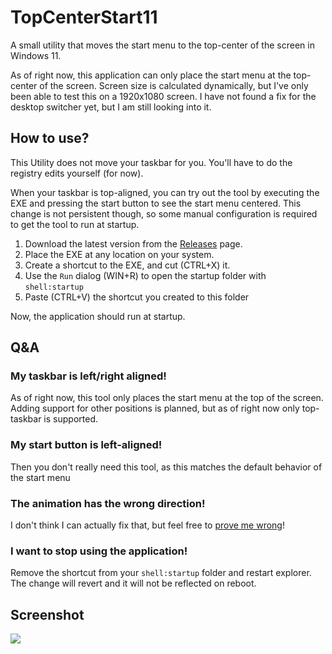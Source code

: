 # TopCenterStart11
A small utility that moves the start menu to the top-center of the screen in Windows 11.

As of right now, this application can only place the start menu at the top-center of the screen. Screen size is calculated dynamically, but I've only been able to test this on a 1920x1080 screen. I have not found a fix for the desktop switcher yet, but I am still looking into it.

## How to use?
This Utility does not move your taskbar for you. You'll have to do the registry edits yourself (for now).

When your taskbar is top-aligned, you can try out the tool by executing the EXE and pressing the start button to see the start menu centered. This change is not persistent though, so some manual configuration is required to get the tool to run at startup.

1. Download the latest version from the [Releases](https://github.com/Naamloos/TopCenterStart11/releases) page.
2. Place the EXE at any location on your system.
3. Create a shortcut to the EXE, and cut (CTRL+X) it.
4. Use the `Run` dialog (WIN+R) to open the startup folder with `shell:startup`
5. Paste (CTRL+V) the shortcut you created to this folder

Now, the application should run at startup.

## Q&A
### My taskbar is left/right aligned!
As of right now, this tool only places the start menu at the top of the screen. Adding support for other positions is planned, but as of right now only top-taskbar is supported.

### My start button is left-aligned!
Then you don't really need this tool, as this matches the default behavior of the start menu

### The animation has the wrong direction!
I don't think I can actually fix that, but feel free to [prove me wrong](https://github.com/Naamloos/TopCenterStart11/pulls)!

### I want to stop using the application!
Remove the shortcut from your `shell:startup` folder and restart explorer. The change will revert and it will not be reflected on reboot.

## Screenshot
![](https://i.imgur.com/Ud0IKO2.png)
